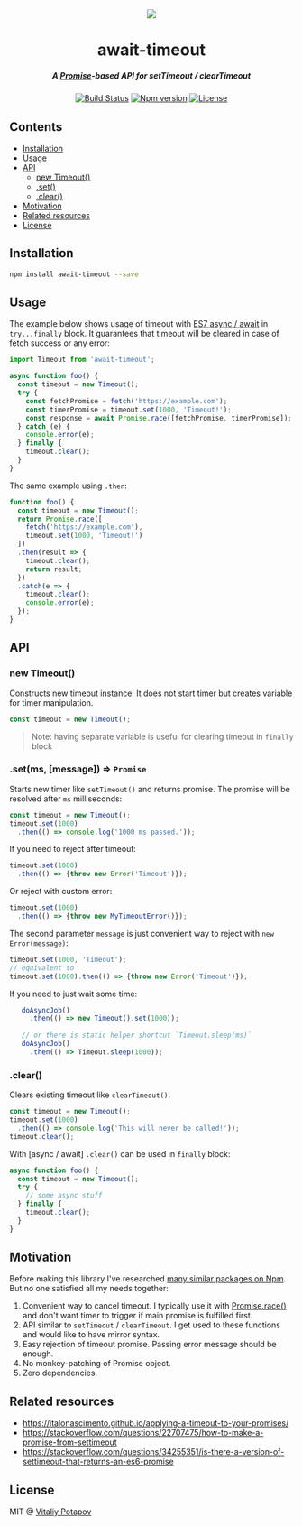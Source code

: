<div align="center">
  <img src="https://user-images.githubusercontent.com/1473072/32229482-f90f07d2-be61-11e7-86f1-f9f555182292.png">
</div>
<h1 align="center">await-timeout</h1>
<h5 align="center">A <a href="https://developer.mozilla.org/en/docs/Web/JavaScript/Reference/Global_Objects/Promise">Promise</a>-based API for setTimeout / clearTimeout</h5>
<div align="center">
  <a href="https://travis-ci.org/vitalets/await-timeout"><img src="https://travis-ci.org/vitalets/await-timeout.svg?branch=master" alt="Build Status" /></a>
  <a href="https://www.npmjs.com/package/await-timeout"><img src="https://img.shields.io/npm/v/await-timeout.svg" alt="Npm version" /></a>
  <a href="https://www.npmjs.com/package/await-timeout"><img src="https://img.shields.io/npm/l/await-timeout.svg" alt="License" /></a>
</div>

## Contents
* [Installation](#installation)
* [Usage](#usage)
* [API](#api)
  * [new Timeout()](#new-timeout)
  * [.set()](#setms-message--promise)
  * [.clear()](#clear)
* [Motivation](#motivation)
* [Related resources](#related-resources)
* [License](#license)

## Installation
```bash
npm install await-timeout --save
```

## Usage
The example below shows usage of timeout with [ES7 async / await] in `try...finally` block.
It guarantees that timeout will be cleared in case of fetch success or any error:
```js
import Timeout from 'await-timeout';

async function foo() {
  const timeout = new Timeout();
  try {
    const fetchPromise = fetch('https://example.com');
    const timerPromise = timeout.set(1000, 'Timeout!');
    const response = await Promise.race([fetchPromise, timerPromise]);
  } catch (e) {
    console.error(e);
  } finally {
    timeout.clear();
  }
}
```
The same example using `.then`:
```js
function foo() {
  const timeout = new Timeout();
  return Promise.race([
    fetch('https://example.com'), 
    timeout.set(1000, 'Timeout!')
  ])
  .then(result => {
    timeout.clear();
    return result;
  })
  .catch(e => {
    timeout.clear();
    console.error(e);
  });
}
```

## API
### new Timeout()
Constructs new timeout instance. It does not start timer but creates variable for timer manipulation.
```js
const timeout = new Timeout();
```
> Note: having separate variable is useful for clearing timeout in `finally` block 

### .set(ms, [message]) ⇒ `Promise`
Starts new timer like `setTimeout()` and returns promise. The promise will be resolved after `ms` milliseconds:
```js
const timeout = new Timeout();
timeout.set(1000)
  .then(() => console.log('1000 ms passed.'));
```
If you need to reject after timeout:
```js
timeout.set(1000)
  .then(() => {throw new Error('Timeout')});
```
Or reject with custom error:
```js
timeout.set(1000)
  .then(() => {throw new MyTimeoutError()});
```
The second parameter `message` is just convenient way to reject with `new Error(message)`:
```js
timeout.set(1000, 'Timeout');
// equivalent to
timeout.set(1000).then(() => {throw new Error('Timeout')});
```

If you need to just wait some time:
```js
   doAsyncJob()
     .then(() => new Timeout().set(1000));
   
   // or there is static helper shortcut `Timeout.sleep(ms)`
   doAsyncJob()
     .then(() => Timeout.sleep(1000));
```

### .clear()
Clears existing timeout like `clearTimeout()`.
```js
const timeout = new Timeout();
timeout.set(1000)
  .then(() => console.log('This will never be called!'));
timeout.clear();
```
With [async / await] `.clear()` can be used in `finally` block:
```js
async function foo() {
  const timeout = new Timeout();
  try {
    // some async stuff
  } finally {
    timeout.clear();
  }
}
```

## Motivation
Before making this library I've researched [many similar packages on Npm](https://www.npmjs.com/search?q=promise%20timeout).
But no one satisfied all my needs together:

1. Convenient way to cancel timeout. I typically use it with [Promise.race()] and don't want timer to trigger
   if main promise is fulfilled first.
2. API similar to `setTimeout` / `clearTimeout`. I get used to these functions and would like to have mirror syntax.
3. Easy rejection of timeout promise. Passing error message should be enough.
4. No monkey-patching of Promise object.
5. Zero dependencies.

## Related resources
* https://italonascimento.github.io/applying-a-timeout-to-your-promises/
* https://stackoverflow.com/questions/22707475/how-to-make-a-promise-from-settimeout
* https://stackoverflow.com/questions/34255351/is-there-a-version-of-settimeout-that-returns-an-es6-promise

## License
MIT @ [Vitaliy Potapov](https://github.com/vitalets)

[Promise]: https://developer.mozilla.org/en/docs/Web/JavaScript/Reference/Global_Objects/Promise
[Promise.race()]: https://developer.mozilla.org/en-US/docs/Web/JavaScript/Reference/Global_Objects/Promise/race
[ES7 async / await]: https://developer.mozilla.org/en-US/docs/Web/JavaScript/Reference/Statements/async_function
